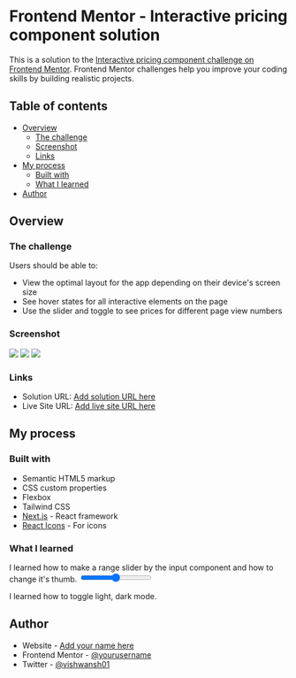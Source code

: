 # Frontend Mentor - Interactive pricing component solution

This is a solution to the [Interactive pricing component challenge on Frontend Mentor](https://www.frontendmentor.io/challenges/interactive-pricing-component-t0m8PIyY8). Frontend Mentor challenges help you improve your coding skills by building realistic projects.

## Table of contents

- [Overview](#overview)
  - [The challenge](#the-challenge)
  - [Screenshot](#screenshot)
  - [Links](#links)
- [My process](#my-process)
  - [Built with](#built-with)
  - [What I learned](#what-i-learned)
- [Author](#author)

## Overview

### The challenge

Users should be able to:

- View the optimal layout for the app depending on their device's screen size
- See hover states for all interactive elements on the page
- Use the slider and toggle to see prices for different page view numbers

### Screenshot

![](./Screenshot1.png)
![](./Screenshot2.png)
![](./Screenshot3.png)

### Links

- Solution URL: [Add solution URL here](https://github.com/vishwansh01/investo-assignment)
- Live Site URL: [Add live site URL here](https://investo-assignment.netlify.app)

## My process

### Built with

- Semantic HTML5 markup
- CSS custom properties
- Flexbox
- Tailwind CSS
- [Next.js](https://nextjs.org/) - React framework
- [React Icons](https://react-icons.github.io/react-icons/) - For icons

### What I learned

I learned how to make a range slider by the input component and how to change it's thumb.
<input type="range"/>

I learned how to toggle light, dark mode.

## Author

- Website - [Add your name here](https://vishwansh.vercel.app)
- Frontend Mentor - [@yourusername](https://www.frontendmentor.io/profile/yourusername)
- Twitter - [@vishwansh01](https://x.com/VishwanshK)
